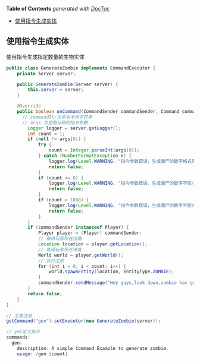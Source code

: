 <!-- START doctoc generated TOC please keep comment here to allow auto update -->
<!-- DON'T EDIT THIS SECTION, INSTEAD RE-RUN doctoc TO UPDATE -->
**Table of Contents**  *generated with [DocToc](https://github.com/thlorenz/doctoc)*

- [使用指令生成实体](#%E4%BD%BF%E7%94%A8%E6%8C%87%E4%BB%A4%E7%94%9F%E6%88%90%E5%AE%9E%E4%BD%93)

<!-- END doctoc generated TOC please keep comment here to allow auto update -->

## 使用指令生成实体

使用指令生成指定数量的生物实体

```java
public class GenerateZombie implements CommandExecutor {
    private Server server;

    public GenerateZombie(Server server) {
        this.server = server;
    }

    @Override
    public boolean onCommand(CommandSender commandSender, Command command, String commandStr, String[] args) {
      // commandStr为命令本体字符串
      // args 为空格分隔的指令参数
        Logger logger = server.getLogger();
        int count = 1;
        if (null != args[0]) {
            try {
                count = Integer.parseInt(args[0]);
            } catch (NumberFormatException e) {
                logger.log(Level.WARNING, "指令参数错误，生成僵尸的数字格式有误");
                return false;
            }
            if (count <= 0) {
                logger.log(Level.WARNING, "指令参数错误，生成僵尸的数字不能小于1");
                return false;
            }
            if (count > 1000) {
                logger.log(Level.WARNING, "指令参数错误，生成僵尸的数字不能大于1000");
                return false;
            }
        }
        if (commandSender instanceof Player) {
            Player player = (Player) commandSender;
            // 取得玩家所在位置
            Location location = player.getLocation();
            // 取得玩家所在维度
            World world = player.getWorld();
            // 执行生成
            for (int i = 0; i < count; i++) {
                world.spawnEntity(location, EntityType.ZOMBIE);
            }
            commandSender.sendMessage("Hey gays,look down,zombie has generated");
        }
        return false;
    }
}

// 主类注册
getCommand("gen").setExecutor(new GenerateZombie(server));

// yml定义指令
commands:
  gen:
    description: A simple Command Example to generate zombie.
    usage: /gen [count]
```


